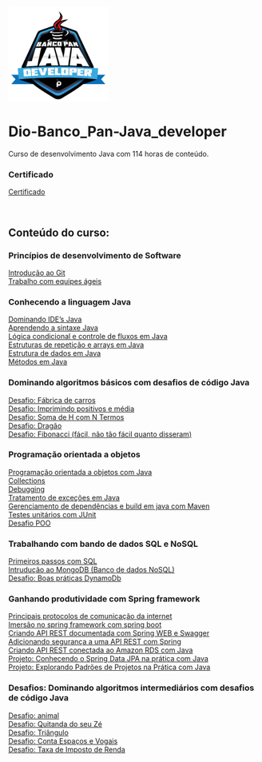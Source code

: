<img src="/Arquivos/Conteudo/img/0.webp" alt="" width="200">

# Dio-Banco_Pan-Java_developer
Curso de desenvolvimento Java com 114 horas de conteúdo.

### Certificado
[Certificado](/Arquivos/Certificado/Certificado.pdf)

<br>

## Conteúdo do curso:

### Princípios de desenvolvimento de Software
[Introdução ao Git]() <br>
[Trabalho com equipes ágeis]()

### Conhecendo a linguagem Java
[Dominando IDE’s Java]() <br>
[Aprendendo a sintaxe Java]() <br>
[Lógica condicional e controle de fluxos em Java]() <br>
[Estruturas de repetição e arrays em Java]() <br>
[Estrutura de dados em Java]() <br>
[Métodos em Java]()

### Dominando algoritmos básicos com desafios de código Java
[Desafio: Fábrica de carros]() <br>
[Desafio: Imprimindo positivos e média]() <br>
[Desafio: Soma de H com N Termos]() <br>
[Desafio: Dragão]() <br>
[Desafio: Fibonacci (fácil, não tão fácil quanto disseram)]()

### Programação orientada a objetos
[Programação orientada a objetos com Java]() <br>
[Collections]() <br>
[Debugging]() <br>
[Tratamento de exceções em Java]() <br>
[Gerenciamento de dependências e build em java com Maven]() <br>
[Testes unitários com JUnit]() <br>
[Desafio POO]()

### Trabalhando com bando de dados SQL e NoSQL
[Primeiros passos com SQL]() <br>
[Intrudução ao MongoDB (Banco de dados NoSQL)]() <br>
[Desafio: Boas práticas DynamoDb]()

### Ganhando produtividade com Spring framework
[Principais protocolos de comunicação da internet]() <br>
[Imersão no spring framework com spring boot]() <br>
[Criando API REST documentada com Spring WEB e Swagger]() <br>
[Adicionando segurança a uma API REST com Spring]() <br>
[Criando API REST conectada ao Amazon RDS com Java]() <br>
[Projeto: Conhecendo o Spring Data JPA na prática com Java]() <br>
[Projeto: Explorando Padrões de Projetos na Prática com Java]()

### Desafios: Dominando algoritmos intermediários com desafios de código Java
[Desafio: animal]() <br>
[Desafio: Quitanda do seu Zé]() <br>
[Desafio: Triângulo]() <br>
[Desafio: Conta Espaços e Vogais]() <br>
[Desafio: Taxa de Imposto de Renda]()